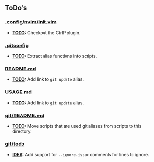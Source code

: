 ## ToDo's

### [.config/nvim/init.vim](.config/nvim/init.vim)

- **[TODO](.config/nvim/init.vim#L63):** Checkout the CtrlP plugin.

### [.gitconfig](.gitconfig)

- **[TODO](.gitconfig#L4):** Extract alias functions into scripts.

### [README.md](README.md)

- **[TODO](README.md#L26):** Add link to `git update` alias.

### [USAGE.md](USAGE.md)

- **[TODO](USAGE.md#L11):** Add link to `git update` alias.

### [git/README.md](git/README.md)

- **[TODO](git/README.md#L1):** Move scripts that are used git aliases from scripts to this directory.

### [git/todo](git/todo)

- **[IDEA](git/todo#L24):** Add support for `--ignore-issue` comments for lines to ignore.

